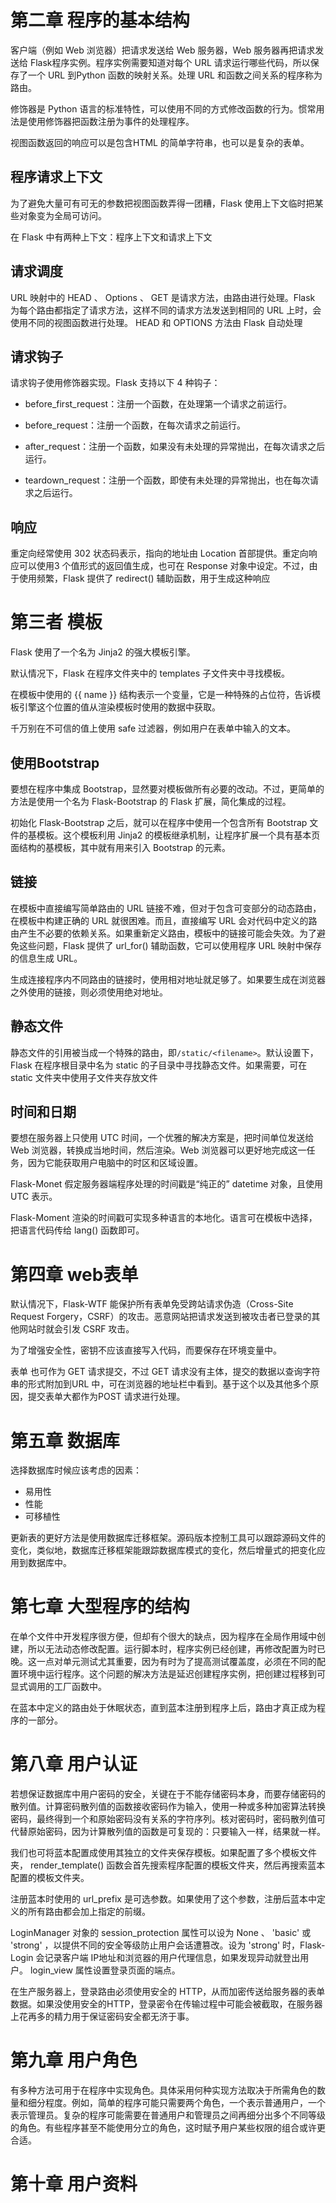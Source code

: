 # 第二章 程序的基本结构

客户端（例如 Web 浏览器）把请求发送给 Web 服务器，Web 服务器再把请求发送给 Flask程序实例。程序实例需要知道对每个 URL 请求运行哪些代码，所以保存了一个 URL 到Python 函数的映射关系。处理 URL 和函数之间关系的程序称为路由。

修饰器是 Python 语言的标准特性，可以使用不同的方式修改函数的行为。惯常用法是使用修饰器把函数注册为事件的处理程序。

视图函数返回的响应可以是包含HTML 的简单字符串，也可以是复杂的表单。

## 程序请求上下文

为了避免大量可有可无的参数把视图函数弄得一团糟，Flask 使用上下文临时把某些对象变为全局可访问。

在 Flask 中有两种上下文：程序上下文和请求上下文

## 请求调度

URL 映射中的 HEAD 、 Options 、 GET 是请求方法，由路由进行处理。Flask 为每个路由都指定了请求方法，这样不同的请求方法发送到相同的 URL 上时，会使用不同的视图函数进行处理。 HEAD 和 OPTIONS 方法由 Flask 自动处理

## 请求钩子

请求钩子使用修饰器实现。Flask 支持以下 4 种钩子：

* before_first_request：注册一个函数，在处理第一个请求之前运行。


* before_request：注册一个函数，在每次请求之前运行。
* after_request：注册一个函数，如果没有未处理的异常抛出，在每次请求之后运行。
* teardown_request：注册一个函数，即使有未处理的异常抛出，也在每次请求之后运行。

## 响应

重定向经常使用 302 状态码表示，指向的地址由 Location 首部提供。重定向响应可以使用3 个值形式的返回值生成，也可在 Response 对象中设定。不过，由于使用频繁，Flask 提供了 redirect() 辅助函数，用于生成这种响应

# 第三者 模板

Flask 使用了一个名为 Jinja2 的强大模板引擎。

默认情况下，Flask 在程序文件夹中的 templates 子文件夹中寻找模板。

 在模板中使用的 {{ name }} 结构表示一个变量，它是一种特殊的占位符，告诉模板引擎这个位置的值从渲染模板时使用的数据中获取。

千万别在不可信的值上使用 safe 过滤器，例如用户在表单中输入的文本。

## 使用Bootstrap

要想在程序中集成 Bootstrap，显然要对模板做所有必要的改动。不过，更简单的方法是使用一个名为 Flask-Bootstrap 的 Flask 扩展，简化集成的过程。

初始化 Flask-Bootstrap 之后，就可以在程序中使用一个包含所有 Bootstrap 文件的基模板。这个模板利用 Jinja2 的模板继承机制，让程序扩展一个具有基本页面结构的基模板，其中就有用来引入 Bootstrap 的元素。

## 链接

在模板中直接编写简单路由的 URL 链接不难，但对于包含可变部分的动态路由，在模板中构建正确的 URL 就很困难。而且，直接编写 URL 会对代码中定义的路由产生不必要的依赖关系。如果重新定义路由，模板中的链接可能会失效。为了避免这些问题，Flask 提供了 url_for() 辅助函数，它可以使用程序 URL 映射中保存的信息生成 URL。

生成连接程序内不同路由的链接时，使用相对地址就足够了。如果要生成在浏览器之外使用的链接，则必须使用绝对地址。

## 静态文件

静态文件的引用被当成一个特殊的路由，即`/static/<filename>`。默认设置下，Flask 在程序根目录中名为 static 的子目录中寻找静态文件。如果需要，可在static 文件夹中使用子文件夹存放文件

## 时间和日期

要想在服务器上只使用 UTC 时间，一个优雅的解决方案是，把时间单位发送给 Web 浏览器，转换成当地时间，然后渲染。Web 浏览器可以更好地完成这一任务，因为它能获取用户电脑中的时区和区域设置。

Flask-Monet 假定服务器端程序处理的时间戳是“纯正的” datetime 对象，且使用 UTC 表示。

Flask-Moment 渲染的时间戳可实现多种语言的本地化。语言可在模板中选择，把语言代码传给 lang() 函数即可。

# 第四章 web表单

默认情况下，Flask-WTF 能保护所有表单免受跨站请求伪造（Cross-Site Request Forgery，CSRF）的攻击。恶意网站把请求发送到被攻击者已登录的其他网站时就会引发 CSRF 攻击。

为了增强安全性，密钥不应该直接写入代码，而要保存在环境变量中。

表单
也可作为 GET 请求提交，不过 GET 请求没有主体，提交的数据以查询字符串的形式附加到URL 中，可在浏览器的地址栏中看到。基于这个以及其他多个原因，提交表单大都作为POST 请求进行处理。

# 第五章 数据库

选择数据库时候应该考虑的因素：

* 易用性
* 性能
* 可移植性

更新表的更好方法是使用数据库迁移框架。源码版本控制工具可以跟踪源码文件的变化，类似地，数据库迁移框架能跟踪数据库模式的变化，然后增量式的把变化应用到数据库中。

# 第七章 大型程序的结构

在单个文件中开发程序很方便，但却有个很大的缺点，因为程序在全局作用域中创建，所以无法动态修改配置。运行脚本时，程序实例已经创建，再修改配置为时已晚。这一点对单元测试尤其重要，因为有时为了提高测试覆盖度，必须在不同的配置环境中运行程序。这个问题的解决方法是延迟创建程序实例，把创建过程移到可显式调用的工厂函数中。

在蓝本中定义的路由处于休眠状态，直到蓝本注册到程序上后，路由才真正成为程序的一部分。

# 第八章 用户认证

若想保证数据库中用户密码的安全，关键在于不能存储密码本身，而要存储密码的散列值。计算密码散列值的函数接收密码作为输入，使用一种或多种加密算法转换密码，最终得到一个和原始密码没有关系的字符序列。核对密码时，密码散列值可代替原始密码，因为计算散列值的函数是可复现的：只要输入一样，结果就一样。

我们也可将蓝本配置成使用其独立的文件夹保存模板。如果配置了多个模板文件夹， render_template() 函数会首先搜索程序配置的模板文件夹，然后再搜索蓝本配置的模板文件夹。

注册蓝本时使用的 url_prefix 是可选参数。如果使用了这个参数，注册后蓝本中定义的所有路由都会加上指定的前缀。

LoginManager 对象的 session_protection 属性可以设为 None 、 'basic' 或 'strong' ，以提供不同的安全等级防止用户会话遭篡改。设为 'strong' 时，Flask-Login 会记录客户端 IP地址和浏览器的用户代理信息，如果发现异动就登出用户。 login_view 属性设置登录页面的端点。

在生产服务器上，登录路由必须使用安全的 HTTP，从而加密传送给服务器的表单数据。如果没使用安全的HTTP，登录密令在传输过程中可能会被截取，在服务器上花再多的精力用于保证密码安全都无济于事。

# 第九章 用户角色

有多种方法可用于在程序中实现角色。具体采用何种实现方法取决于所需角色的数量和细分程度。例如，简单的程序可能只需要两个角色，一个表示普通用户，一个表示管理员。复杂的程序可能需要在普通用户和管理员之间再细分出多个不同等级的角色。有些程序甚至不能使用分立的角色，这时赋予用户某些权限的组合或许更合适。

# 第十章 用户资料

